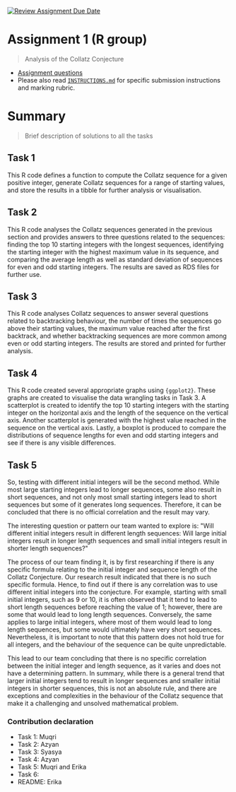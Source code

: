 [![Review Assignment Due Date](https://classroom.github.com/assets/deadline-readme-button-24ddc0f5d75046c5622901739e7c5dd533143b0c8e959d652212380cedb1ea36.svg)](https://classroom.github.com/a/HUOoSZXh)
# Assignment 1 (R group)

> Analysis of the Collatz Conjecture

- [Assignment questions](ASSIGNMENT.md) 
- Please also read [`INSTRUCTIONS.md`](INSTRUCTIONS.md) for specific
submission instructions and marking rubric.

# Summary 

> Brief description of solutions to all the tasks

## Task 1
This R code defines a function to compute the Collatz sequence for a given positive integer, generate Collatz sequences for a range of starting values, and store the results in a tibble for further analysis or visualisation.

## Task 2
This R code analyses the Collatz sequences generated in the previous section and provides answers to three questions related to the sequences: finding the top 10 starting integers with the longest sequences, identifying the starting integer with the highest maximum value in its sequence, and comparing the average length as well as standard deviation of sequences for even and odd starting integers. The results are saved as RDS files for further use.

## Task 3
This R code analyses Collatz sequences to answer several questions related to backtracking behaviour, the number of times the sequences go above their starting values, the maximum value reached after the first backtrack, and whether backtracking sequences are more common among even or odd starting integers. The results are stored and printed for further analysis.

## Task 4
This R code created several appropriate graphs using `{ggplot2}`. These graphs are created to visualise the data wrangling tasks in Task 3. A scatterplot is created to identify the top 10 starting integers with the starting integer on the horizontal axis and the length of the sequence on the vertical axis. Another scatterplot is generated with the highest value reached in the sequence on the vertical axis. Lastly, a boxplot is produced to compare the distributions of sequence lengths for even and odd starting integers and see if there is any visible differences.

## Task 5
So, testing with different initial integers will be the second method. While most large starting integers lead to longer sequences, some also result in short sequences, and not only most small starting integers lead to short sequences but some of it generates long sequences. Therefore, it can be concluded that there is no official correlation and the result may vary.

The interesting question or pattern our team wanted to explore is: "Will different initial integers result in different length sequences: Will large initial integers result in longer length sequences and small initial integers result in shorter length sequences?" 

The process of our team finding it, is by first researching if there is any specific formula relating to the initial integer and sequence length of the Collatz Conjecture. Our research result indicated that there is no such specific formula. Hence, to find out if there is any correlation was to use different initial integers into the conjecture. For example, starting with small initial integers, such as 9 or 10, it is often observed that it tend to lead to short length sequences before reaching the value of 1; however, there are some that would lead to long length sequences. Conversely, the same applies to large initial integers, where most of them would lead to long length sequences, but some would ultimately have very short sequences. Nevertheless, it is important to note that this pattern does not hold true for all integers, and the behaviour of the sequence can be quite unpredictable.

This lead to our team concluding that there is no specific correlation between the initial integer and length sequence, as it varies and does not have a determining pattern.
In summary, while there is a general trend that larger initial integers tend to result in longer sequences and smaller initial integers in shorter sequences, this is not an absolute rule, and there are exceptions and complexities in the behaviour of the Collatz sequence that make it a challenging and unsolved mathematical problem.

### Contribution declaration
- Task 1: Muqri
- Task 2: Azyan
- Task 3: Syasya
- Task 4: Azyan
- Task 5: Muqri and Erika
- Task 6:
- README: Erika


